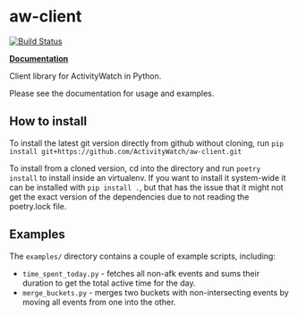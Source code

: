 aw-client
=========

[![Build Status](https://travis-ci.org/ActivityWatch/aw-client.svg?branch=master)](https://travis-ci.org/ActivityWatch/aw-client)

[**Documentation**](https://activitywatch.readthedocs.io/en/latest/)

Client library for ActivityWatch in Python.

Please see the documentation for usage and examples.


## How to install

To install the latest git version directly from github without cloning, run
`pip install git+https://github.com/ActivityWatch/aw-client.git`

To install from a cloned version, cd into the directory and run
`poetry install` to install inside an virtualenv. If you want to install it
system-wide it can be installed with `pip install .`, but that has the issue
that it might not get the exact version of the dependencies due to not reading
the poetry.lock file.


## Examples

The `examples/` directory contains a couple of example scripts, including:

 - `time_spent_today.py` - fetches all non-afk events and sums their duration to get the total active time for the day.
 - `merge_buckets.py` - merges two buckets with non-intersecting events by moving all events from one into the other.
